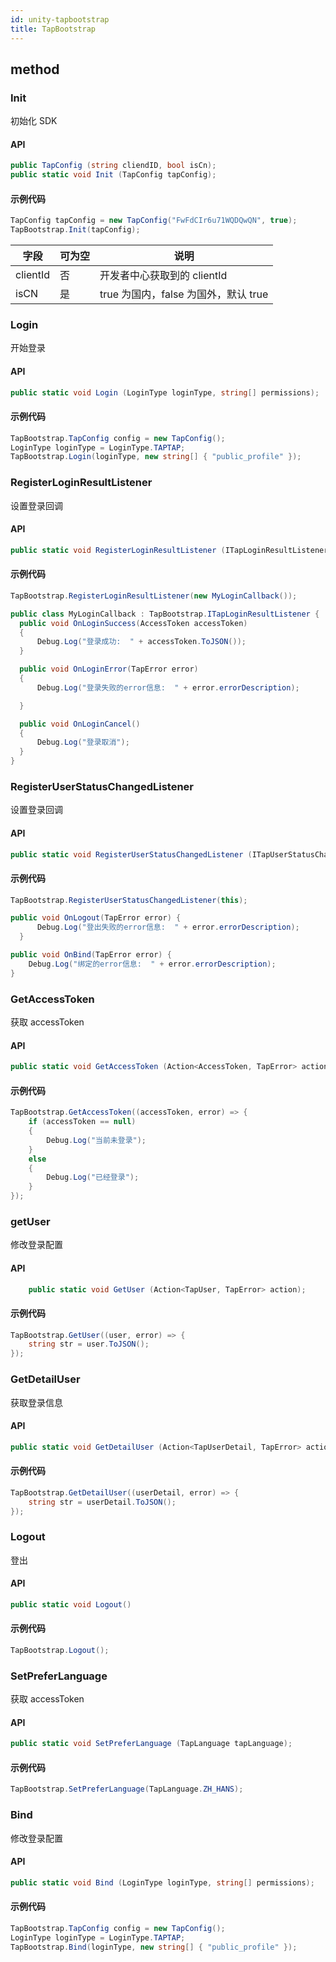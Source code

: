 ```yaml
---
id: unity-tapbootstrap
title: TapBootstrap
---
```

## method
### Init
初始化 SDK

#### API

```cs
public TapConfig (string cliendID, bool isCn);
public static void Init (TapConfig tapConfig);
```


#### 示例代码

```cs
TapConfig tapConfig = new TapConfig("FwFdCIr6u71WQDQwQN", true);
TapBootstrap.Init(tapConfig);
```

| 字段        | 可为空 | 说明                                                           |
| --------- | --- | ------------------------------------------------------------ |
| clientId    | 否   | 开发者中心获取到的 clientId |
| isCN    | 是   | true 为国内，false 为国外，默认 true                                           |


### Login
开始登录

#### API

```cs
public static void Login (LoginType loginType, string[] permissions);
```

#### 示例代码

```cs
TapBootstrap.TapConfig config = new TapConfig();
LoginType loginType = LoginType.TAPTAP;
TapBootstrap.Login(loginType, new string[] { "public_profile" });
```


### RegisterLoginResultListener
设置登录回调

#### API

```cs
public static void RegisterLoginResultListener (ITapLoginResultListener listener);
```

#### 示例代码

```cs
TapBootstrap.RegisterLoginResultListener(new MyLoginCallback());

public class MyLoginCallback : TapBootstrap.ITapLoginResultListener {
  public void OnLoginSuccess(AccessToken accessToken)
  {
      Debug.Log("登录成功:  " + accessToken.ToJSON());
  }

  public void OnLoginError(TapError error)
  {
      Debug.Log("登录失败的error信息:  " + error.errorDescription);

  }

  public void OnLoginCancel()
  {
      Debug.Log("登录取消");
  }
}
```

### RegisterUserStatusChangedListener
设置登录回调

#### API

```cs
public static void RegisterUserStatusChangedListener (ITapUserStatusChangedListener listener);
```

#### 示例代码

```cs
TapBootstrap.RegisterUserStatusChangedListener(this);

public void OnLogout(TapError error) {
      Debug.Log("登出失败的error信息:  " + error.errorDescription);
  }

public void OnBind(TapError error) {
    Debug.Log("绑定的error信息:  " + error.errorDescription);
}
```

### GetAccessToken
获取 accessToken

#### API

```cs
public static void GetAccessToken (Action<AccessToken, TapError> action);
```

#### 示例代码

```cs
TapBootstrap.GetAccessToken((accessToken, error) => {
    if (accessToken == null)
    {
        Debug.Log("当前未登录");
    }
    else
    {
        Debug.Log("已经登录");
    }
});
```
### getUser
修改登录配置

#### API

```cs
	public static void GetUser (Action<TapUser, TapError> action);
```

#### 示例代码

```cs
TapBootstrap.GetUser((user, error) => {
    string str = user.ToJSON();
});
```

### GetDetailUser
获取登录信息

#### API

```cs
public static void GetDetailUser (Action<TapUserDetail, TapError> action);
```

#### 示例代码

```cs
TapBootstrap.GetDetailUser((userDetail, error) => {
    string str = userDetail.ToJSON();
});
```

### Logout
登出

#### API

```cs
public static void Logout()
```

#### 示例代码

```cs
TapBootstrap.Logout();
```

### SetPreferLanguage
获取 accessToken
#### API

```cs
public static void SetPreferLanguage (TapLanguage tapLanguage);
```

#### 示例代码

```cs
TapBootstrap.SetPreferLanguage(TapLanguage.ZH_HANS);
```

### Bind
修改登录配置

#### API

```cs
public static void Bind (LoginType loginType, string[] permissions);
```

#### 示例代码

```cs
TapBootstrap.TapConfig config = new TapConfig();
LoginType loginType = LoginType.TAPTAP;
TapBootstrap.Bind(loginType, new string[] { "public_profile" });
```
